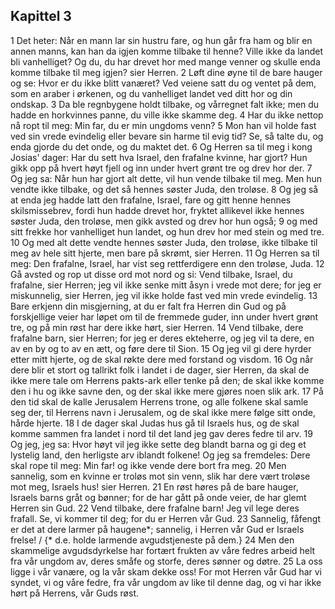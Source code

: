 ## Kapittel 3

1 Det heter: Når en mann lar sin hustru fare, og hun går fra ham og blir en annen manns, kan han da igjen komme tilbake til henne? Ville ikke da landet bli vanhelliget? Og du, du har drevet hor med mange venner og skulle enda komme tilbake til meg igjen? sier Herren.
2 Løft dine øyne til de bare hauger og se: Hvor er du ikke blitt vanæret? Ved veiene satt du og ventet på dem, som en araber i ørkenen, og du vanhelliget landet ved ditt hor og din ondskap.
3 Da ble regnbygene holdt tilbake, og vårregnet falt ikke; men du hadde en horkvinnes panne, du ville ikke skamme deg.
4 Har du ikke nettop nå ropt til meg: Min far, du er min ungdoms venn?
5 Mon han vil holde fast ved sin vrede evindelig eller bevare sin harme til evig tid? Se, så talte du, og enda gjorde du det onde, og du maktet det.
6 Og Herren sa til meg i kong Josias' dager: Har du sett hva Israel, den frafalne kvinne, har gjort? Hun gikk opp på hvert høyt fjell og inn under hvert grønt tre og drev hor der.
7 Og jeg sa: Når hun har gjort alt dette, vil hun vende tilbake til meg. Men hun vendte ikke tilbake, og det så hennes søster Juda, den troløse.
8 Og jeg så at enda jeg hadde latt den frafalne, Israel, fare og gitt henne hennes skilsmissebrev, fordi hun hadde drevet hor, fryktet allikevel ikke hennes søster Juda, den troløse, men gikk avsted og drev hor hun også;
9 og med sitt frekke hor vanhelliget hun landet, og hun drev hor med stein og med tre.
10 Og med alt dette vendte hennes søster Juda, den troløse, ikke tilbake til meg av hele sitt hjerte, men bare på skrømt, sier Herren.
11 Og Herren sa til meg: Den frafalne, Israel, har vist seg rettferdigere enn den troløse, Juda.
12 Gå avsted og rop ut disse ord mot nord og si: Vend tilbake, Israel, du frafalne, sier Herren; jeg vil ikke senke mitt åsyn i vrede mot dere; for jeg er miskunnelig, sier Herren, jeg vil ikke holde fast ved min vrede evindelig.
13 Bare erkjenn din misgjerning, at du er falt fra Herren din Gud og på forskjellige veier har løpet om til de fremmede guder, inn under hvert grønt tre, og på min røst har dere ikke hørt, sier Herren.
14 Vend tilbake, dere frafalne barn, sier Herren; for jeg er deres ekteherre, og jeg vil ta dere, en av en by og to av en ætt, og føre dere til Sion.
15 Og jeg vil gi dere hyrder etter mitt hjerte, og de skal røkte dere med forstand og visdom.
16 Og når dere blir et stort og tallrikt folk i landet i de dager, sier Herren, da skal de ikke mere tale om Herrens pakts-ark eller tenke på den; de skal ikke komme den i hu og ikke savne den, og der skal ikke mere gjøres noen slik ark.
17 På den tid skal de kalle Jerusalem Herrens trone, og alle folkene skal samle seg der, til Herrens navn i Jerusalem, og de skal ikke mere følge sitt onde, hårde hjerte.
18 I de dager skal Judas hus gå til Israels hus, og de skal komme sammen fra landet i nord til det land jeg gav deres fedre til arv.
19 Og jeg, jeg sa: Hvor høyt vil jeg ikke sette deg blandt barna og gi deg et lystelig land, den herligste arv iblandt folkene! Og jeg sa fremdeles: Dere skal rope til meg: Min far! og ikke vende dere bort fra meg.
20 Men sannelig, som en kvinne er troløs mot sin venn, slik har dere vært troløse mot meg, Israels hus! sier Herren.
21 En røst høres på de bare hauger, Israels barns gråt og bønner; for de har gått på onde veier, de har glemt Herren sin Gud.
22 Vend tilbake, dere frafalne barn! Jeg vil lege deres frafall. Se, vi kommer til deg; for du er Herren vår Gud.
23 Sannelig, fåfengt er det at dere larmer på haugene*; sannelig, i Herren vår Gud er Israels frelse! / {* d.e. holde larmende avgudstjeneste på dem.}
24 Men den skammelige avgudsdyrkelse har fortært frukten av våre fedres arbeid helt fra vår ungdom av, deres småfe og storfe, deres sønner og døtre.
25 La oss ligge i vår vanære, og la vår skam dekke oss! For mot Herren vår Gud har vi syndet, vi og våre fedre, fra vår ungdom av like til denne dag, og vi har ikke hørt på Herrens, vår Guds røst.
